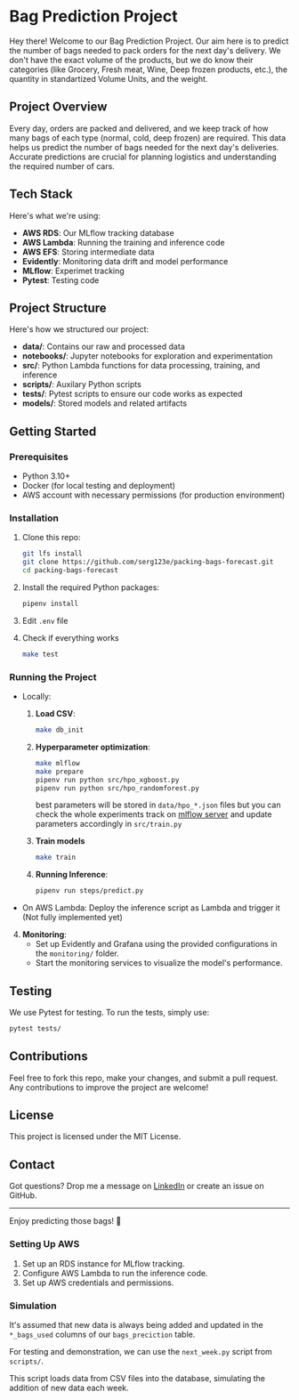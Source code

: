 # Bag Prediction Project

Hey there! Welcome to our Bag Prediction Project. 
Our aim here is to predict the number of bags needed to pack orders for the next day's delivery. 
We don't have the exact volume of the products, 
but we do know their categories (like Grocery, Fresh meat, Wine, Deep frozen products, etc.), the quantity in standartized Volume Units, and the weight.

## Project Overview

Every day, orders are packed and delivered, and we keep track of how many bags of each type (normal, cold, deep frozen) are required. 
This data helps us predict the number of bags needed for the next day's deliveries. 
Accurate predictions are crucial for planning logistics and understanding the required number of cars.

## Tech Stack

Here's what we're using:

- **AWS RDS**: Our MLflow tracking database
- **AWS Lambda**: Running the training and inference code
- **AWS EFS**: Storing intermediate data
- **Evidently**: Monitoring data drift and model performance
- **MLflow**: Experimet tracking
- **Pytest**: Testing code

## Project Structure

Here's how we structured our project:

- **data/**: Contains our raw and processed data
- **notebooks/**: Jupyter notebooks for exploration and experimentation
- **src/**: Python Lambda functions for data processing, training, and inference
- **scripts/**: Auxilary Python scripts
- **tests/**: Pytest scripts to ensure our code works as expected
- **models/**: Stored models and related artifacts

## Getting Started

### Prerequisites

- Python 3.10+
- Docker (for local testing and deployment)
- AWS account with necessary permissions (for production environment)

### Installation

1. Clone this repo:
    ```bash
    git lfs install
    git clone https://github.com/serg123e/packing-bags-forecast.git
    cd packing-bags-forecast
    ```

2. Install the required Python packages:
    ```bash
    pipenv install
    ```

3. Edit `.env` file

4. Check if everything works
    ```bash
    make test
    ```


### Running the Project
  - Locally:


      1. **Load CSV**:
          ```bash
          make db_init
          ```
      2. **Hyperparameter optimization**:
          ```bash
          make mlflow
          make prepare
          pipenv run python src/hpo_xgboost.py
          pipenv run python src/hpo_randomforest.py
          ```

          best parameters will be stored in `data/hpo_*.json` files but you can check the whole experiments track on [mlflow server](https://localhost:5000) and update parameters accordingly in `src/train.py`

      3. **Train models**
         ```bash
         make train
         ```

      3. **Running Inference**:
          ```bash
          pipenv run steps/predict.py
          ```

  - On AWS Lambda: Deploy the inference script as Lambda and trigger it (Not fully implemented yet)

4. **Monitoring**:
    - Set up Evidently and Grafana using the provided configurations in the `monitoring/` folder.
    - Start the monitoring services to visualize the model's performance.

## Testing

We use Pytest for testing. To run the tests, simply use:
```bash
pytest tests/
```

## Contributions

Feel free to fork this repo, make your changes, and submit a pull request. Any contributions to improve the project are welcome!

## License

This project is licensed under the MIT License.

## Contact

Got questions? Drop me a message on [LinkedIn](https://www.linkedin.com/in/sergey-evstegneiev/) or create an issue on GitHub.

---

Enjoy predicting those bags! 🚀





### Setting Up AWS

1. Set up an RDS instance for MLflow tracking.
2. Configure AWS Lambda to run the inference code.
3. Set up AWS credentials and permissions.


### Simulation
It's assumed that new data is always being added and updated in the `*_bags_used` columns of our `bags_preciction` table. 

For testing and demonstration, we can use the `next_week.py` script from `scripts/`. 

This script loads data from CSV files into the database, simulating the addition of new data each week.
